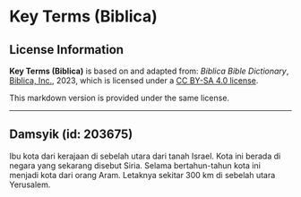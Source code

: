 # Key Terms (Biblica)

## License Information

**Key Terms (Biblica)** is based on and adapted from: _Biblica Bible Dictionary_, [Biblica, Inc.](https://www.biblica.com/), 2023, which is licensed under a [CC BY-SA 4.0 license](https://creativecommons.org/licenses/by-sa/4.0/legalcode.en).

This markdown version is provided under the same license.



--------------------------------

## Damsyik (id: 203675)

Ibu kota dari kerajaan di sebelah utara dari tanah Israel. Kota ini berada di negara yang sekarang disebut Siria. Selama bertahun\-tahun kota ini menjadi kota dari orang Aram. Letaknya sekitar 300 km di sebelah utara Yerusalem. 


